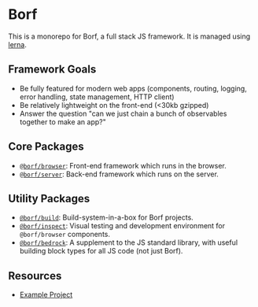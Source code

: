# Borf

This is a monorepo for Borf, a full stack JS framework. It is managed using [lerna](https://lerna.js.org/).

## Framework Goals

- Be fully featured for modern web apps (components, routing, logging, error handling, state management, HTTP client)
- Be relatively lightweight on the front-end (<30kb gzipped)
- Answer the question "can we just chain a bunch of observables together to make an app?"

## Core Packages

- [`@borf/browser`](./packages/browser/README.md): Front-end framework which runs in the browser.
- [`@borf/server`](./packages/server/README.md): Back-end framework which runs on the server.

## Utility Packages

- [`@borf/build`](./packages/build/README.md): Build-system-in-a-box for Borf projects.
- [`@borf/inspect`](./packages/inspect/README.md): Visual testing and development environment for `@borf/browser` components.
- [`@borf/bedrock`](./packages/bedrock/README.md): A supplement to the JS standard library, with useful building block types for all JS code (not just Borf).

## Resources

- [Example Project](./examples/README.md)
